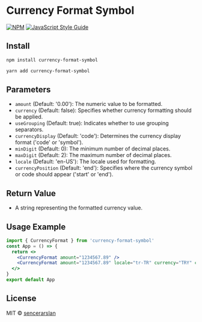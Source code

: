 # Currency Format Symbol
[![NPM](https://img.shields.io/npm/v/currency-format-symbol.svg)](https://www.npmjs.com/package/currency-format-symbol) [![JavaScript Style Guide](https://img.shields.io/badge/code_style-standard-brightgreen.svg)](https://standardjs.com)

## Install

```bash
npm install currency-format-symbol
```
```bash
yarn add currency-format-symbol
```
## Parameters

- `amount` (Default: '0.00'): The numeric value to be formatted.
- `currency` (Default: false): Specifies whether currency formatting should be applied.
- `useGrouping` (Default: true): Indicates whether to use grouping separators.
- `currencyDisplay` (Default: 'code'): Determines the currency display format ('code' or 'symbol').
- `minDigit` (Default: 0): The minimum number of decimal places.
- `maxDigit` (Default: 2): The maximum number of decimal places.
- `locale` (Default: 'en-US'): The locale used for formatting.
- `currencyPosition` (Default: 'end'): Specifies where the currency symbol or code should appear ('start' or 'end').

## Return Value

- A string representing the formatted currency value.


## Usage Example

```jsx
import { CurrencyFormat } from 'currency-format-symbol'
const App = () => {
  return <>
    <CurrencyFormat amount="1234567.89" />
    <CurrencyFormat amount="1234567.89" locale="tr-TR" currency="TRY" currencyDisplay="symbol"/>
  </>
}
export default App
```

## License

MIT © [sencerarslan](https://github.com/sencerarslan)

